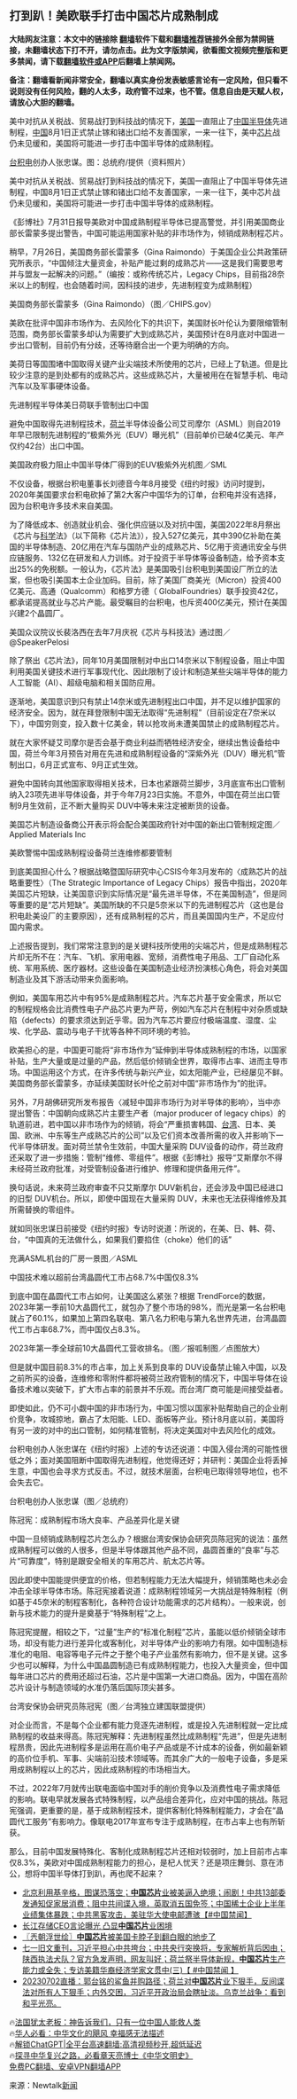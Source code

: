  <!-- 面包屑导航 --> <h2>打到趴！美欧联手打击中国芯片成熟制成</h2> <p class="notice"><b>大陆网友注意：本文中的链接除 <a href="https://github.com/bannedbook/fanqiang" >翻墙</a>软件下载和<a href="https://github.com/killgcd/justmysocks/blob/master/README.md">翻墙推荐</a>链接外全部为禁网链接，未翻墙状态下打不开，请勿点击。此为文字版禁闻，欲看图文视频完整版和更多禁闻，请下载<a href="https://github.com/bannedbook/fanqiang">翻墙软件或APP</a>后翻墙上禁闻网。</p><p>备注：翻墙看新闻非常安全，翻墙以真实身份发表敏感言论有一定风险，但只看不说则没有任何风险，翻的人太多，政府管不过来，也不管。信息自由是天赋人权，请放心大胆的翻墙。</b></p>  <div class="entry"> <p id="summary">美中对抗从关税战、贸易战打到科技战的情况下，<a href="https://www.bannedbook.org/bnews/tag/%e7%be%8e%e5%9b%bd/" class="st_tag internal_tag" rel="tag" title="标签 美国 下的日志">美国</a>一直阻止了<span class='wp_keywordlink_affiliate'><a href="https://www.bannedbook.org/" title="中国" target="_blank">中国</a></span><a href="https://www.bannedbook.org/bnews/tag/%E5%8D%8A%E5%AF%BC%E4%BD%93/" class="st_tag internal_tag" rel="tag" title="标签 半导体 下的日志">半导体</a>先进制程，<a href="https://www.bannedbook.org/bnews/tag/%E4%B8%AD%E5%9B%BD/" class="st_tag internal_tag" rel="tag" title="标签 中国 下的日志">中国</a>8月1日正式禁止镓和锗出口给不友善国家，一来一往下，美中<a href="https://www.bannedbook.org/bnews/tag/%E8%8A%AF%E7%89%87/" class="st_tag internal_tag" rel="tag" title="标签 芯片 下的日志">芯片</a>战仍未见缓和，美国将可能进一步打击中国半导体的成熟制程。</p> <p id="conimg"><a href="https://www.bannedbook.org/bnews/tag/%e5%8f%b0%e7%a7%af%e7%94%b5/" class="st_tag internal_tag" rel="tag" title="标签 台积电 下的日志">台积电</a>创办人张忠谋。图：总统府/提供（资料照片）</p> <p>美中对抗从关税战、贸易战打到科技战的情况下，美国一直阻止了中国半导体先进制程，中国8月1日正式禁止镓和锗出口给不友善国家，一来一往下，美中芯片战仍未见缓和，美国将可能进一步打击中国半导体的成熟制程。</p> <p>《彭博社》7月31日报导美欧对中国成熟制程半导体已提高警觉，并引用美国商业部长雷蒙多提出警告，中国可能运用国家补贴的非市场作为，倾销成熟制程芯片。</p> <p>稍早，7月26日，美国商务部长雷蒙多（Gina Raimondo）于美国企业公共政策研究所表示，“中国倾注大量资金，补贴产能过剩的成熟芯片——这是我们需要思考并与盟友一起解决的问题。”（编按：或称传统芯片，Legacy Chips，目前指28奈米以上的制程，也会随着时间，因科技的进步，先进制程变为成熟制程）</p> <p>美国商务部长雷蒙多（Gina Raimondo）（图／CHIPS.gov）</p> <p>美欧在批评中国非市场作为、去风险化下的共识下，美国财长叶伦认为要限缩管制范围，商务部长雷蒙多却认为需要扩大到成熟芯片，美国预计在8月底对中国进一步出口管制，目前仍有分歧，还等待磨合出一个更为明确的方向。</p> <p>美荷日等国围堵中国取得关键产业尖端技术所使用的芯片，已经上了轨道。但是比较少注意的是到处都有的成熟芯片。这些成熟芯片，大量被用在在智慧手机、电动汽车以及军事硬体设备。</p> <p>先进制程半导体美日荷联手管制出口中国</p> <p>避免中国取得先进制程技术，<a href="https://www.bannedbook.org/bnews/tag/%e8%8d%b7%e5%85%b0/" class="st_tag internal_tag" rel="tag" title="标签 荷兰 下的日志">荷兰</a>半导体设备公司艾司摩尔（ASML）则自2019年早已限制先进制程的“极紫外光（EUV）曝光机”（目前单价已破4亿美元、年产仅约42台）出口中国。</p> <p>美国政府极力阻止中国半导体厂得到的EUV极紫外光机图／SML</p> <p>不仅设备，根据台积电董事长刘德音今年8月接受《纽约时报》访问时提到，2020年美国要求台积电砍掉了第2大客户中国华为的订单，台积电并没有选择，因为台积电许多技术来自美国。</p> <p>为了降低成本、创造就业机会、强化供应链以及对抗中国，美国2022年8月祭出《芯片与<span class='wp_keywordlink'><a href="https://www.bannedbook.org/forum11/topic309.html" title="禁片：“科学”的棍子" target="_blank">科学</a></span>法》（以下简称《芯片法》），投入527亿美元，其中390亿补助在美国的半导体制造、20亿用在汽车与国防产业的成熟芯片、5亿用于资通讯安全与供应链服务、132亿在研发和人力训练。对于投资于半导体等设备制造，给予资本支出25%的免税额。一般认为，《芯片法》是美国吸引台积电到美国设厂所立的法案，但也吸引美国本土企业加码。目前，除了美国厂商美光（Micron）投资400亿美元、高通（Qualcomm）和格罗方德（ GlobalFoundries）联手投资42亿，都承诺提高就业与芯片产能。最受瞩目的台积电，也斥资400亿美元，预计在美国兴建2个晶圆厂。</p> <p>美国众议院议长裴洛西在去年7月庆祝《芯片与科技法》通过图／@SpeakerPelosi</p> <p>除了祭出《芯片法》，同年10月美国限制对中出口14奈米以下制程设备，阻止中国利用美国关键技术进行军事现代化、因此限制了设计和制造某些尖端半导体的能力人工智能（AI）、超级电脑和相关国防应用。</p> <p>逐渐地，美国意识到只有禁止14奈米或先进制程出口中国，并不足以维护国家的经济安全。因为，就在拜登限制中国无法取得“先进制程”（目前设定在7奈米以下），中国穷则变，投入数十亿美金，转以抢攻尚未遭美国禁止的成熟制程芯片。</p> <p>就在大家怀疑艾司摩尔是否会基于商业利益而牺牲经济安全，继续出售设备给中国，荷兰今年3月预告对用在先进和成熟制程设备的“深紫外光（DUV）曝光机”管制出口，6月正式宣布、9月正式生效。</p> <p>避免中国转向其他国家取得相关技术，日本也紧跟荷兰脚步，3月底宣布出口管制纳入23项先进半导体设备，并于今年7月23日实施。不意外，中国在荷兰出口管制9月生效前，正不断大量购买 DUV中等未来注定被断货的设备。</p> <p>美国芯片制造设备商公开表示将会配合美国政府针对中国的新出口管制规定图／Applied Materials Inc</p> <p>美欧警惕中国成熟制程设备荷兰连维修都要管制</p> <p>到底美国担心什么？根据战略暨国际研究中心CSIS今年3月发布的〈成熟芯片的战略重要性〉（The Strategic Importance of Legacy Chips）报告中指出，2020年美国芯片短缺，让美国意识到实际情况是“最先进半导体，不在美国制造”，但是同等重要的是“芯片短缺”。美国所缺的不只是5奈米以下的先进制程芯片（这也是台积电赴美设厂的主要原因），还有成熟制程的芯片，而且美国国内生产，不足应付国内需求。</p> <p>上述报告提到，我们常常注意到的是关键科技所使用的尖端芯片，但是成熟制程芯片却无所不在：汽车、飞机、家用电器、宽频，消费性电子用品、工厂自动化系统、军用系统、医疗器材。这些设备在美国制造业经济扮演核心角色，将会对美国制造业及其下游活动带来负面影响。</p>  <p>例如，美国车用芯片中有95%是成熟制程芯片。汽车芯片基于安全需求，所以它的制程规格会比消费性电子产品芯片更为严苛，例如汽车芯片在制程中对杂质或缺陷（defects）的要求须达到近乎零。因为汽车芯片要应付极端温度、湿度、尘埃、化学品、震动与电子干扰等各种不同环境的考验。</p> <p>欧美担心的是，中国更可能将“非市场作为”延伸到半导体成熟制程的市场，以国家补贴，生产大量或是过量的产品，然后低价倾销全世界，取得市占率、进而主导市场。中国运用这个方式，在许多传统与新兴产业，如太阳能产业，已经屡见不鲜。美国商务部长雷蒙多，亦延续美国财长叶伦之前对中国“非市场作为”的批评。</p> <p>另外，7月胡佛研究所发布报告〈减轻中国非市场行为对半导体的影响〉，当中亦提出警告：中国朝向成熟芯片主要生产者（major producer of legacy chips）的轨道前进，若中国以非市场作为的倾销，将会“严重损害韩国、<a href="https://www.bannedbook.org/bnews/tag/%e5%8f%b0%e6%b9%be/" class="st_tag internal_tag" rel="tag" title="标签 台湾 下的日志">台湾</a>、日本、美国、欧洲、中东等生产成熟芯片的公司”以及它们资本改善所需的收入并影响下一代半导体研发。面对荷兰禁令生效前，中国大量采购 DUV设备的动作，荷兰政府还采取了进一步措施：管制“维修、零组件”。根据《彭博社》报导“艾斯摩尔不得未经荷兰政府批准，对受管制设备进行维护、修理和提供备用元件”。</p> <p>换句话说，未来荷兰政府审查不只艾斯摩尔 DUV新机台，还会涉及中国已经进口的旧型 DUV机台。所以，即使中国现在大量采购 DUV，未来也无法获得维修及其所需替换的零组件。</p> <p>就如同张忠谋日前接受《纽约时报》专访时说道：所说的，在美、日、韩、荷、台，“中国真的无法做什么，如果我们要掐住（choke）他们的话”</p> <p>充满ASML机台的厂房一景图／ASML</p> <p>中国技术难以超前台湾晶圆代工市占68.7%中国仅8.3%</p> <p>到底中国在晶圆代工市占如何，让美国这么紧张？根据 TrendForce的数据，2023年第一季前10大晶圆代工，就包办了整个市场的98%，而光是第一名台积电就占了60.1%，如果加上第四名联电、第八名力积电与第九名世界先进，台湾晶圆代工市占率68.7%，而中国仅占8.3%。</p> <p>2023年第一季全球前10大晶圆代工营收排名。（图／报呱制图／点图放大）</p> <p>但是就中国目前8.3%的市占率，加上关系到良率的 DUV设备禁止输入中国，以及之前所买的设备，连维修和零附件都将被荷兰政府管制的情况下，中国半导体在设备技术难以突破下，扩大市占率的前景并不乐观。而台湾厂商可能是间接受益者。</p> <p>即使如此，仍不可小觑中国的非市场行为，中国习惯以国家补贴帮助自己的企业削价竞争，攻城掠地，霸占了太阳能、LED、面板等产业。预计8月底以前，美国将有另一波的对中的出口管制，如何精准管制，将决定美国对中去风险化的成效。</p>  <p>台积电创办人张忠谋在《纽约时报》上述的专访还说道：中国入侵台湾的可能性很低之外；面对美国阻断中国取得先进制程，他觉得还好；并研判：美国企业将丢掉生意，中国也会寻求方式反击。不过，就技术层面，台积电已取得领导地位，也不会失去它。</p> <p>台积电创办人张忠谋（图／总统府）</p> <p>陈冠宪：成熟制程市场大良率、产品差异化是关键</p> <p>中国一旦倾销成熟制程芯片怎么办？根据台湾安保协会研究员陈冠宪的说法：虽然成熟制程可以做的人很多，但是半导体跟其他产品不同，晶圆首重的“良率”与芯片“可靠度”，特别是跟安全相关的车用芯片、航太芯片等。</p> <p>因此即使中国能提供便宜的价格，但若制程能力无法大幅提升，倾销策略也未必会冲击全球半导体市场。陈冠宪接着说道：成熟制程领域另一大挑战是特殊制程（例如基于45奈米的制程客制化，各种符合设计功能需求的芯片结构）。一般来说，创新与技术能力的提升是奠基于“特殊制程”之上。</p> <p>陈冠宪提醒，相较之下，“过量”生产的“标准化制程”芯片，虽能以低价倾销全球市场，却没有能力进行差异化或客制化，对半导体产业的影响力有限。如中国制造标准化的电阻、电容等电子元件之于整个电子产业虽然有影响力，但不是关键。这多少也可以解释，为什么中国晶圆制造已有成熟制程能力，也投入大量资金，但中国每年进口芯片的费用还超过石油，芯片是中国第一大进口商品。因为，中国在高阶芯片设计与制造领域的水准仍落后国际顶尖甚多。</p> <p>台湾安保协会研究员陈冠宪（图／台湾独立建国联盟提供）</p> <p>对企业而言，不是每个企业都有能力竞逐先进制程，或是投入先进制程就一定比成熟制程的收益来得高。陈冠宪解释：先进制程虽然比成熟制程“先进”，但是先进制程昂贵，因此先进制程多是运用在高价电子产品或是不计成本的设备，例如最新颖的高价位手机、军事、尖端前沿技术领域等。而其余广大的一般电子设备，多是采用成熟制程以上的芯片，因此成熟制程的市场相当大。</p> <p>不过，2022年7月就传出联电面临中国对手的削价竞争以及消费性电子需求降低的影响。联电早就发展各式特殊制程，以产品组合差异化，应对中国的挑战。陈冠宪强调，更重要的是，基于成熟制程技术，提供客制化特殊制程能力，才会在“晶圆代工服务”有影响力。像联电2017年宣布专注于成熟制程，在市占率上也有所斩获。</p> <p>那么，目前中国发展特殊化、客制化成熟制程芯片还相对较弱时，加上目前市占率仅8.3%，美欧对中国成熟制程能力的担心，是杞人忧天？还是项庄舞剑、意在沛公，想将中国半导体打到趴，再也爬不起来？</p> <!--<div id="taboola-mid-1"></div>--><ul class='op-related-articles' title='相关阅读'> <li><a href='https://www.bannedbook.org/bnews/bannedvideo/20230722/1910829.html' target='_blank'>北京利用基辛格，图谋恐落空；<b>中国芯片</b>业被美逼入绝境；闹剧！中共13部委发通知促家居消费；阻中共间谍入境，英取消五国免签；中国稀土企业上半年业绩集体暴跌；中共黑客攻击，美驻华大使电邮遭骇【#中国禁闻】</a></li> <li><a href='https://www.bannedbook.org/bnews/ssgc/20230718/1909449.html' target='_blank'>长江存储CEO言论曝光 凸显<b>中国芯片</b>业困境</a></li> <li><a href='https://www.bannedbook.org/bnews/cbnews/20230718/1909205.html' target='_blank'>〖兲朝浮世绘〗<b>中国芯片</b>被美国卡脖子到翻白眼的地步了</a></li> <li><a href='https://www.bannedbook.org/bnews/bannedvideo/20230704/1903856.html' target='_blank'>七一旧文重刊，习近平担心中共垮台；中共央行突换将，专家解析背后因由；陕西执法犬队？官方急发声明，网友叫好；荷兰祭半导体新规，<b>中国芯片</b>生产能力或全失；专访美籍华裔经济学家文贯中(三)【 #中国禁闻 】</a></li> <li><a href='https://www.bannedbook.org/bnews/sohnews/20230702/1903286.html' target='_blank'>20230702直播：郭台铭的鲨鱼并购路径；荷兰对<b>中国芯片</b>业下狠手，反间谍法对所有人下狠手；内外交困，习近平开政治局会瞎扯淡。乌克兰战争：看到和平光亮。</a></li> </ul> <p class="texttj"> 🔥<a href="https://www.bannedbook.org/bnews/ssgc/20230219/1850782.html" target="_blank">法国犹太老板：神告诉我们，只有一位中国人能救人类</a><br/> 🔥<a href="https://www.bannedbook.org/bnews/comments/20220220/1694796.html" target="_blank">华人必看：中华文化的飓风 幸福感无法描述</a><br/> 🔥<a href="https://github.com/bannedbook/fanqiang/wiki/V2ray%E6%9C%BA%E5%9C%BA" target="_blank">解锁ChatGPT|全平台高速翻墙:高清视频秒开,超低延迟</a><br/> 🔥<a href="https://www.bannedbook.org/bnews/comments/20220808/1768773.html" target="_blank">探寻中华复兴之路，必看章天亮博士《中华文明史》</a><br/> <a href="https://github.com/bannedbook/fanqiang/wiki/%E7%A6%81%E9%97%BB%E7%BD%91%E5%AE%89%E5%8D%93%E7%BF%BB%E5%A2%99%E6%96%B0%E9%97%BBAPP" target="_blank">免费PC翻墙、安卓VPN翻墙APP</a><br/> </p> <p class="src-info">来源：Newtalk<span class='wp_keywordlink_affiliate'><a href="https://www.bannedbook.org/" title="新闻">新闻</a></span> </p><a name='sharetosocial'></a> <div style="margin-bottom:5px;padding-bottom:5px;clear:both"> <div id="archive-pix-1" class="banner-ads"> <!-- AuctionX Display platform tag START --> <div id="27602x728x90x621x_ADSLOT1" clicktrack="%%CLICK_URL_ESC%%"></div>  <!-- AuctionX Display platform tag END --> </div> <div id="archive-pix-2" class="banner-ads"> <!-- AuctionX Display platform tag START --> <div id="27556x300x250x621x_ADSLOT1" clicktrack="%%CLICK_URL_ESC%%" style="margin:0 auto;text-align:center"></div>  <!-- AuctionX Display platform tag END --> </div> </div>  <div id="archive-pix-1" class="banner-ads"> <!-- AuctionX Display platform tag START --> <div id="27603x728x90x621x_ADSLOT1" clicktrack="%%CLICK_URL_ESC%%"></div>  <!-- AuctionX Display platform tag END --> </div> </div><!--END ENTRY--> 